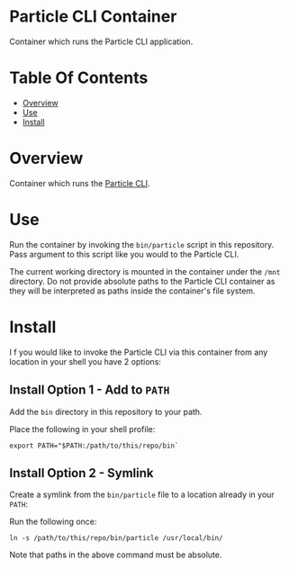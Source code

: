# Particle CLI Container
Container which runs the Particle CLI application.

# Table Of Contents
- [Overview](#overview)
- [Use](#use)
- [Install](#install)

# Overview
Container which runs the [Particle CLI](https://docs.particle.io/tutorials/developer-tools/cli).

# Use
Run the container by invoking the `bin/particle` script in this repository. Pass
argument to this script like you would to the Particle CLI.  

The current working directory is mounted in the container under the `/mnt` 
directory. Do not provide absolute paths to the Particle CLI container as they 
will be interpreted as paths inside the container's file system. 

# Install
I f you would like to invoke the Particle CLI via this container from any 
location in your shell you have 2 options:

## Install Option 1 - Add to `PATH`
Add the `bin` directory in this repository to your path.

Place the following in your shell profile:

```
export PATH="$PATH:/path/to/this/repo/bin`
```

## Install Option 2 - Symlink
Create a symlink from the `bin/particle` file to a location already in 
your `PATH`:

Run the following once:

```
ln -s /path/to/this/repo/bin/particle /usr/local/bin/
```

Note that paths in the above command must be absolute.
